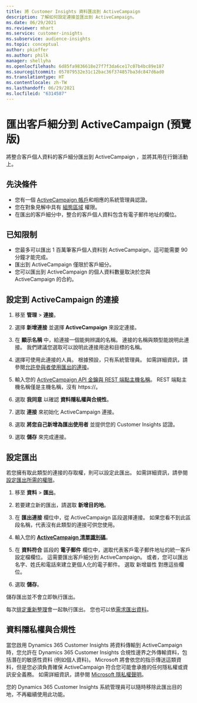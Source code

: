 ```yaml
---
title: 將 Customer Insights 資料匯出到 ActiveCampaign
description: 了解如何設定連接並匯出到 ActiveCampaign。
ms.date: 06/29/2021
ms.reviewer: mhart
ms.service: customer-insights
ms.subservice: audience-insights
ms.topic: conceptual
author: pkieffer
ms.author: philk
manager: shellyha
ms.openlocfilehash: 6d85fa9836618e27f7f3da6ce17c07b4bc89e187
ms.sourcegitcommit: 057079532e31c12bac36f374857ba3dc847d6ad0
ms.translationtype: HT
ms.contentlocale: zh-TW
ms.lasthandoff: 06/29/2021
ms.locfileid: "6314587"
---
```

# <a name="export-segments-to-activecampaign-preview"></a>匯出客戶細分到 ActiveCampaign (預覽版)

將整合客戶個人資料的客戶細分匯出到 ActiveCampaign ，並將其用在行銷活動上。

## <a name="prerequisites"></a>先決條件

-   您有一個 [ActiveCampaign 帳戶](https://www.activecampaign.com/)和相應的系統管理員認證。
-   您在對象見解中具有 [組態區域](segments.md) 權限。
-   在匯出的客戶細分中，整合的客戶個人資料包含有電子郵件地址的欄位。

## <a name="known-limitations"></a>已知限制

- 您最多可以匯出 1 百萬筆客戶個人資料到 ActiveCampaign，這可能需要 90 分鐘才能完成。
- 匯出到 ActiveCampaign 僅限於客戶細分。
- 您可以匯出到 ActiveCampaign 的個人資料數量取決於您與 ActiveCampaign 的合約。

## <a name="set-up-connection-to-activecampaign"></a>設定到 ActiveCampaign 的連接

1. 移至 **管理** > **連接**。

1. 選擇 **新增連接** 並選擇 **ActiveCampaign** 來設定連接。

1. 在 **顯示名稱** 中，給連接一個能夠辨識的名稱。 連接的名稱與類型能說明此連接。 我們建議您選取可以說明此連接用途和目標的名稱。

1. 選擇可使用此連接的人員。 根據預設，只有系統管理員。 如需詳細資訊，請參閱[允許參與者使用匯出的連接](connections.md#allow-contributors-to-use-a-connection-for-exports)。

1. 輸入您的 [ActiveCampaign API 金鑰與 REST 端點主機名稱](https://help.activecampaign.com/hc/articles/207317590-Getting-started-with-the-API#how-to-obtain-your-activecampaign-api-url-and-key)。 REST 端點主機名稱僅是主機名稱，沒有 https://。 

1. 選取 **我同意** 以確認 **資料隱私權與合規性**。

1. 選取 **連接** 來初始化 ActiveCampaign 連接。

1. 選取 **將您自己新增為匯出使用者** 並提供您的 Customer Insights 認證。

1. 選取 **儲存** 來完成連接。

## <a name="configure-an-export"></a>設定匯出

若您擁有取此類型的連接的存取權，則可以設定此匯出。 如需詳細資訊，請參閱[設定匯出所需的權限](export-destinations.md#set-up-a-new-export)。

1. 移至 **資料** > **匯出**。

1. 若要建立新的匯出，請選取 **新增目的地**。

1. 在 **匯出連接** 欄位中，從 ActiveCampaign 區段選擇連接。 如果您看不到此區段名稱，代表沒有此類型的連接可供您使用。

1. 輸入您的 [**ActiveCampaign 清單識別碼**](https://help.activecampaign.com/hc/articles/360000030559-How-to-create-a-list-in-ActiveCampaign)。    

3. 在 **資料符合** 區段的 **電子郵件** 欄位中，選取代表客戶電子郵件地址的統一客戶設定檔欄位。 這需要匯出客戶細分到 ActiveCampaign。 或者，您可以匯出名字、姓氏和電話來建立更個人化的電子郵件。 選取 新增屬性 對應這些欄位。

1. 選取 **儲存**。

儲存匯出並不會立即執行匯出。

每次[排定重新整理](system.md#schedule-tab)會一起執行匯出。 您也可以依[需求匯出資料](export-destinations.md#run-exports-on-demand)。 


## <a name="data-privacy-and-compliance"></a>資料隱私權與合規性

當您啟用 Dynamics 365 Customer Insights 將資料傳輸到 ActiveCampaign 時，您允許在 Dynamics 365 Customer Insights 合規性邊界之外傳輸資料，包括潛在的敏感性資料 (例如個人資料)。 Microsoft 將會依您的指示傳送這類資料，但是您必須負責確保 ActiveCampaign 符合您可能會承擔的任何隱私權或資訊安全義務。 如需詳細資訊，請參閱 [Microsoft 隱私權聲明](https://go.microsoft.com/fwlink/?linkid=396732)。

您的 Dynamics 365 Customer Insights 系統管理員可以隨時移除此匯出目的地，不再繼續使用此功能。
